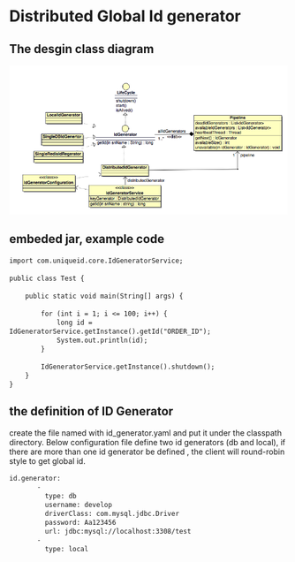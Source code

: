 # Distributed Global Id generator
## The desgin class diagram

![Desgin UML Class Diagram](https://raw.githubusercontent.com/ganludong112233/global-unqueid/master/uml/uml.png)

## embeded jar, example code
~~~
import com.uniqueid.core.IdGeneratorService;

public class Test {

    public static void main(String[] args) {

        for (int i = 1; i <= 100; i++) {
            long id = IdGeneratorService.getInstance().getId("ORDER_ID");
            System.out.println(id);
        }

        IdGeneratorService.getInstance().shutdown();
    }
}
~~~

## the definition of ID Generator
create the file named with id_generator.yaml and put it under the classpath directory. Below configuration file define two id generators (db and local), if there are more than one id generator be defined , the client will round-robin style to get global id.
~~~
id.generator:
       - 
         type: db
         username: develop
         driverClass: com.mysql.jdbc.Driver
         password: Aa123456
         url: jdbc:mysql://localhost:3308/test
       -
         type: local
~~~

